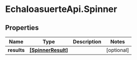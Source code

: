 # EchaloasuerteApi.Spinner

## Properties
Name | Type | Description | Notes
------------ | ------------- | ------------- | -------------
**results** | [**[SpinnerResult]**](SpinnerResult.md) |  | [optional] 


